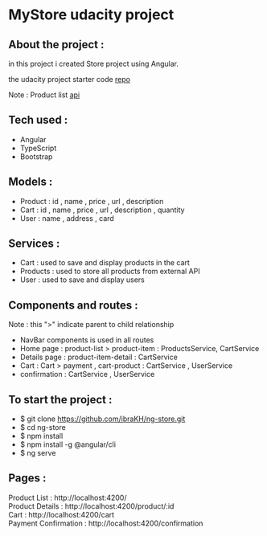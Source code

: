 # MyStore udacity project
## About the project :
in this project i created Store project using Angular.

the udacity project starter code [repo](https://github.com/udacity/nd-0067-c3-angular-fundamentals-project-starter)

Note : Product list [api](https://raw.githubusercontent.com/udacity/nd-0067-c3-angular-fundamentals-project-starter/main/src/assets/data.json)

## Tech used :
- Angular 
- TypeScript
- Bootstrap

## Models :
- Product : id , name , price , url , description
- Cart : id , name , price , url , description , quantity
- User : name , address , card

## Services :
- Cart : used to save and display products in the cart
- Products : used to store all products from external API
- User : used to save and display users

## Components and routes :
Note : this ">" indicate parent to child relationship
- NavBar components is used in all routes
- Home page : product-list > product-item : ProductsService, CartService
- Details page : product-item-detail : CartService
- Cart : Cart > payment , cart-product : CartService , UserService
- confirmation : CartService , UserService

## To start the project :
- $ git clone https://github.com/ibraKH/ng-store.git
- $ cd ng-store
- $ npm install
- $ npm install -g @angular/cli
- $ ng serve

## Pages :
Product List : http://localhost:4200/ <br />
Product Details : http://localhost:4200/product/:id <br />
Cart : http://localhost:4200/cart <br />
Payment Confirmation : http://localhost:4200/confirmation <br />